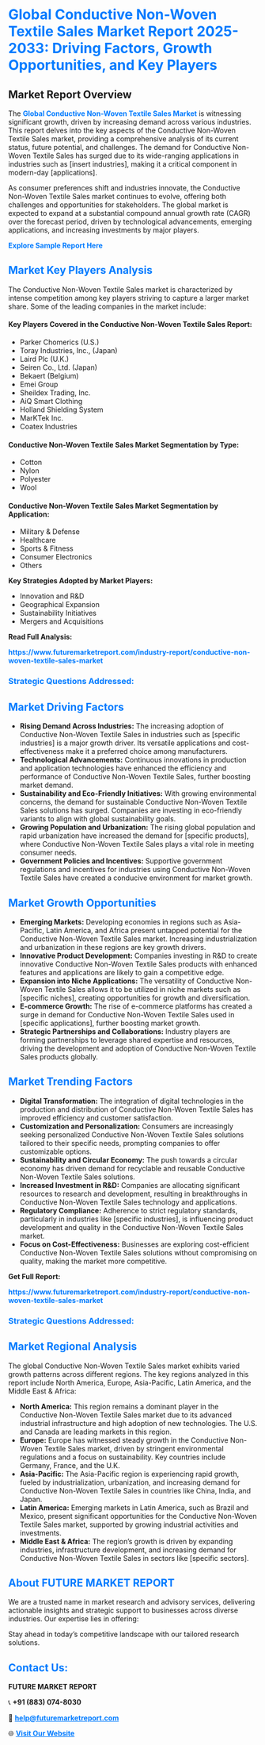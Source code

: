 <h1 style="color: #007BFF;">Global Conductive Non-Woven Textile Sales Market Report 2025-2033: Driving Factors, Growth Opportunities, and Key Players</h1>

<section id="overview">
<h2>Market Report Overview</h2>
<p>The <a href="https://www.futuremarketreport.com/industry-report/conductive-non-woven-textile-sales-market" style="color: #007BFF; text-decoration: none;"><strong>Global Conductive Non-Woven Textile Sales Market</strong></a> is witnessing significant growth, driven by increasing demand across various industries. This report delves into the key aspects of the Conductive Non-Woven Textile Sales market, providing a comprehensive analysis of its current status, future potential, and challenges. The demand for Conductive Non-Woven Textile Sales has surged due to its wide-ranging applications in industries such as [insert industries], making it a critical component in modern-day [applications].</p>
<p>As consumer preferences shift and industries innovate, the Conductive Non-Woven Textile Sales market continues to evolve, offering both challenges and opportunities for stakeholders. The global market is expected to expand at a substantial compound annual growth rate (CAGR) over the forecast period, driven by technological advancements, emerging applications, and increasing investments by major players.</p>
</section>

<section id="overview">
<p><a href="https://www.futuremarketreport.com/request-sample/reportId=103681" style="color: #007BFF; text-decoration: none;"><strong>Explore Sample Report Here</strong></a></p>
</section>

<section id="key-players">
<h2 style="color: #007BFF;">Market Key Players Analysis</h2>
<p>The Conductive Non-Woven Textile Sales market is characterized by intense competition among key players striving to capture a larger market share. Some of the leading companies in the market include:</p>
<h4>Key Players Covered in the Conductive Non-Woven Textile Sales Report:</h4>
<ul><li>Parker Chomerics (U.S.)</li><li>Toray Industries, Inc., (Japan)</li><li>Laird Plc (U.K.)</li><li>Seiren Co., Ltd. (Japan)</li><li>Bekaert (Belgium)</li><li>Emei Group</li><li>Sheildex Trading, Inc.</li><li>AiQ Smart Clothing</li><li>Holland Shielding System</li><li>MarKTek Inc.</li><li>Coatex Industries</li></ul>
<h4>Conductive Non-Woven Textile Sales Market Segmentation by Type:</h4>
<ul><li>Cotton</li><li>Nylon</li><li>Polyester</li><li>Wool</li></ul>

<h4>Conductive Non-Woven Textile Sales Market Segmentation by Application:</h4>
<ul><li>Military &amp; Defense</li><li>Healthcare</li><li>Sports &amp; Fitness</li><li>Consumer Electronics</li><li>Others</li></ul>
<p><strong>Key Strategies Adopted by Market Players:</strong></p>
<ul>
<li>Innovation and R&D</li>
<li>Geographical Expansion</li>
<li>Sustainability Initiatives</li>
<li>Mergers and Acquisitions</li>
</ul>
</section>

<section>
<p><strong>Read Full Analysis: </strong></p><a href="https://www.futuremarketreport.com/industry-report/conductive-non-woven-textile-sales-market" style="color: #007BFF; text-decoration: none;"><strong>https://www.futuremarketreport.com/industry-report/conductive-non-woven-textile-sales-market</strong></a>
<h3 style="color: #007BFF;">Strategic Questions Addressed:</h3>
</section>

<section id="driving-factors">
<h2 style="color: #007BFF;">Market Driving Factors</h2>
<ul>
<li><strong>Rising Demand Across Industries:</strong> The increasing adoption of Conductive Non-Woven Textile Sales in industries such as [specific industries] is a major growth driver. Its versatile applications and cost-effectiveness make it a preferred choice among manufacturers.</li>
<li><strong>Technological Advancements:</strong> Continuous innovations in production and application technologies have enhanced the efficiency and performance of Conductive Non-Woven Textile Sales, further boosting market demand.</li>
<li><strong>Sustainability and Eco-Friendly Initiatives:</strong> With growing environmental concerns, the demand for sustainable Conductive Non-Woven Textile Sales solutions has surged. Companies are investing in eco-friendly variants to align with global sustainability goals.</li>
<li><strong>Growing Population and Urbanization:</strong> The rising global population and rapid urbanization have increased the demand for [specific products], where Conductive Non-Woven Textile Sales plays a vital role in meeting consumer needs.</li>
<li><strong>Government Policies and Incentives:</strong> Supportive government regulations and incentives for industries using Conductive Non-Woven Textile Sales have created a conducive environment for market growth.</li>
</ul>
</section>

<section id="growth-opportunities">
<h2 style="color: #007BFF;">Market Growth Opportunities</h2>
<ul>
<li><strong>Emerging Markets:</strong> Developing economies in regions such as Asia-Pacific, Latin America, and Africa present untapped potential for the Conductive Non-Woven Textile Sales market. Increasing industrialization and urbanization in these regions are key growth drivers.</li>
<li><strong>Innovative Product Development:</strong> Companies investing in R&D to create innovative Conductive Non-Woven Textile Sales products with enhanced features and applications are likely to gain a competitive edge.</li>
<li><strong>Expansion into Niche Applications:</strong> The versatility of Conductive Non-Woven Textile Sales allows it to be utilized in niche markets such as [specific niches], creating opportunities for growth and diversification.</li>
<li><strong>E-commerce Growth:</strong> The rise of e-commerce platforms has created a surge in demand for Conductive Non-Woven Textile Sales used in [specific applications], further boosting market growth.</li>
<li><strong>Strategic Partnerships and Collaborations:</strong> Industry players are forming partnerships to leverage shared expertise and resources, driving the development and adoption of Conductive Non-Woven Textile Sales products globally.</li>
</ul>
</section>

<section id="trending-factors">
<h2 style="color: #007BFF;">Market Trending Factors</h2>
<ul>
<li><strong>Digital Transformation:</strong> The integration of digital technologies in the production and distribution of Conductive Non-Woven Textile Sales has improved efficiency and customer satisfaction.</li>
<li><strong>Customization and Personalization:</strong> Consumers are increasingly seeking personalized Conductive Non-Woven Textile Sales solutions tailored to their specific needs, prompting companies to offer customizable options.</li>
<li><strong>Sustainability and Circular Economy:</strong> The push towards a circular economy has driven demand for recyclable and reusable Conductive Non-Woven Textile Sales solutions.</li>
<li><strong>Increased Investment in R&D:</strong> Companies are allocating significant resources to research and development, resulting in breakthroughs in Conductive Non-Woven Textile Sales technology and applications.</li>
<li><strong>Regulatory Compliance:</strong> Adherence to strict regulatory standards, particularly in industries like [specific industries], is influencing product development and quality in the Conductive Non-Woven Textile Sales market.</li>
<li><strong>Focus on Cost-Effectiveness:</strong> Businesses are exploring cost-efficient Conductive Non-Woven Textile Sales solutions without compromising on quality, making the market more competitive.</li>
</ul>
</section>

<section>
<p><strong>Get Full Report: </strong></p><a href="https://www.futuremarketreport.com/industry-report/conductive-non-woven-textile-sales-market" style="color: #007BFF; text-decoration: none;"><strong>https://www.futuremarketreport.com/industry-report/conductive-non-woven-textile-sales-market</strong></a>
<h3 style="color: #007BFF;">Strategic Questions Addressed:</h3>
</section>


<section id="regional-analysis">
<h2 style="color: #007BFF;">Market Regional Analysis</h2>
<p>The global Conductive Non-Woven Textile Sales market exhibits varied growth patterns across different regions. The key regions analyzed in this report include North America, Europe, Asia-Pacific, Latin America, and the Middle East & Africa:</p>
<ul>
<li><strong>North America:</strong> This region remains a dominant player in the Conductive Non-Woven Textile Sales market due to its advanced industrial infrastructure and high adoption of new technologies. The U.S. and Canada are leading markets in this region.</li>
<li><strong>Europe:</strong> Europe has witnessed steady growth in the Conductive Non-Woven Textile Sales market, driven by stringent environmental regulations and a focus on sustainability. Key countries include Germany, France, and the U.K.</li>
<li><strong>Asia-Pacific:</strong> The Asia-Pacific region is experiencing rapid growth, fueled by industrialization, urbanization, and increasing demand for Conductive Non-Woven Textile Sales in countries like China, India, and Japan.</li>
<li><strong>Latin America:</strong> Emerging markets in Latin America, such as Brazil and Mexico, present significant opportunities for the Conductive Non-Woven Textile Sales market, supported by growing industrial activities and investments.</li>
<li><strong>Middle East & Africa:</strong> The region’s growth is driven by expanding industries, infrastructure development, and increasing demand for Conductive Non-Woven Textile Sales in sectors like [specific sectors].</li>
</ul>
</section>

<footer>
<h2 style="color: #007BFF;">About FUTURE MARKET REPORT</h2>
<p>We are a trusted name in market research and advisory services, delivering actionable insights and strategic support to businesses across diverse industries. Our expertise lies in offering:</p>

<p>Stay ahead in today’s competitive landscape with our tailored research solutions.</p>

<h2 style="color: #007BFF;">Contact Us:</h2>
<p><strong>FUTURE MARKET REPORT</strong></p>
<p>📞 <strong>+91 (883) 074-8030</strong></p>
<p>📧 <strong><a href="mailto:help@futuremarketreport.com" style="color: #007BFF;">help@futuremarketreport.com</a></strong></p>
<p>🌐 <strong><a href="https://www.futuremarketreport.com/" style="color: #007BFF;">Visit Our Website</a></strong></p>
</footer>